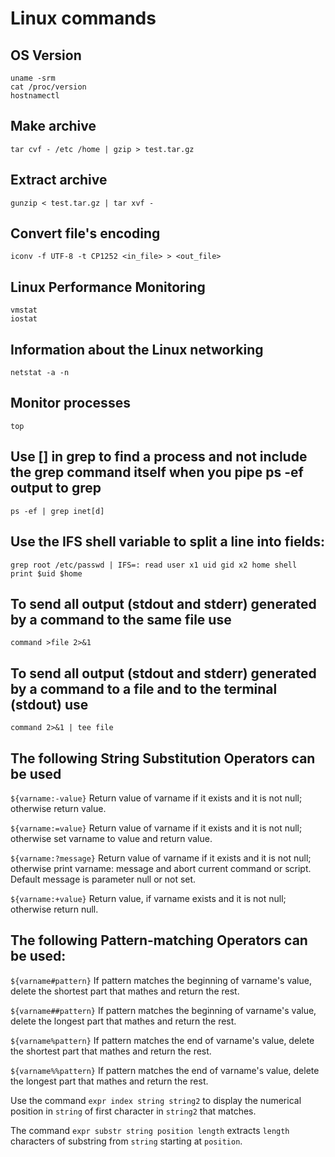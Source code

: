 # Linux commands

## OS Version
    uname -srm
    cat /proc/version
    hostnamectl

## Make archive
    tar cvf - /etc /home | gzip > test.tar.gz

## Extract archive
    gunzip < test.tar.gz | tar xvf -

## Convert file's encoding
    iconv -f UTF-8 -t CP1252 <in_file> > <out_file>

## Linux Performance Monitoring
    vmstat
    iostat

## Information about the Linux networking
    netstat -a -n

## Monitor processes
    top

## Use [] in grep to find a process and not include the grep command itself when you pipe ps -ef output to grep
    ps -ef | grep inet[d]

## Use the IFS shell variable to split a line into fields:
    grep root /etc/passwd | IFS=: read user x1 uid gid x2 home shell
    print $uid $home

## To send all output (stdout and stderr) generated by a command to the same file use
    command >file 2>&1

## To send all output (stdout and stderr) generated by a command to a file and to the terminal (stdout) use
    command 2>&1 | tee file

## The following String Substitution Operators can be used
`${varname:-value}` Return value of varname if it exists and it is not null; otherwise return value.

`${varname:=value}` Return value of varname if it exists and it is not null; otherwise set varname to value and return value.

`${varname:?message}` Return value of varname if it exists and it is not null; otherwise print varname: message and abort current command or script. Default message is parameter null or not set.

`${varname:+value}` Return value, if varname exists and it is not null; otherwise return null.

## The following Pattern-matching Operators can be used:
`${varname#pattern}` If pattern matches the beginning of varname's value, delete the shortest part that mathes and return the rest.

`${varname##pattern}` If pattern matches the beginning of varname's value, delete the longest part that mathes and return the rest.

`${varname%pattern}` If pattern matches the end of varname's value, delete the shortest part that mathes and return the rest.

`${varname%%pattern}` If pattern matches the end of varname's value, delete the longest part that mathes and return the rest.

Use the command `expr index string string2` to display the numerical position in `string` of first character in `string2` that matches.

The command `expr substr string position length` extracts `length` characters of substring from `string` starting at `position`.

